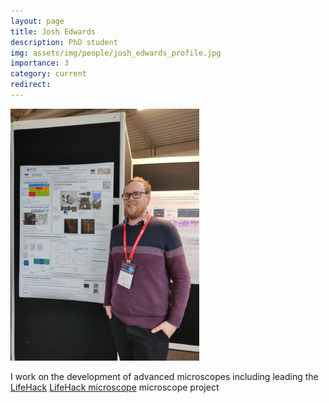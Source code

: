 ```yaml
---
layout: page
title: Josh Edwards
description: PhD student
img: assets/img/people/josh_edwards_profile.jpg
importance: 3
category: current
redirect: 
---
```


<div class="page">

<img src="assets/img/people/josh_edwards_profile.jpg" width="60%">

I work on the development of advanced microscopes including leading the [LifeHack](https://holdenlab.github.io/LifeHackWebsite/)
<a href=https://holdenlab.github.io/LifeHackWebsite>LifeHack microscope</a> microscope project

</div>